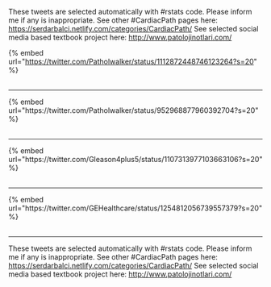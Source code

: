 

These tweets are selected automatically with #rstats code. Please inform me if any is inappropriate.
See other #CardiacPath pages here: https://serdarbalci.netlify.com/categories/CardiacPath/ 
See selected social media based textbook project here: http://www.patolojinotlari.com/

{% embed url="https://twitter.com/Patholwalker/status/1112872448746123264?s=20" %}<br>
<br>
<hr>
{% embed url="https://twitter.com/Patholwalker/status/952968877960392704?s=20" %}<br>
<br>
<hr>
{% embed url="https://twitter.com/Gleason4plus5/status/1107313977103663106?s=20" %}<br>
<br>
<hr>
{% embed url="https://twitter.com/GEHealthcare/status/1254812056739557379?s=20" %}<br>
<br>
<hr>


These tweets are selected automatically with #rstats code. Please inform me if any is inappropriate.
See other #CardiacPath pages here: https://serdarbalci.netlify.com/categories/CardiacPath/ 
See selected social media based textbook project here: http://www.patolojinotlari.com/
